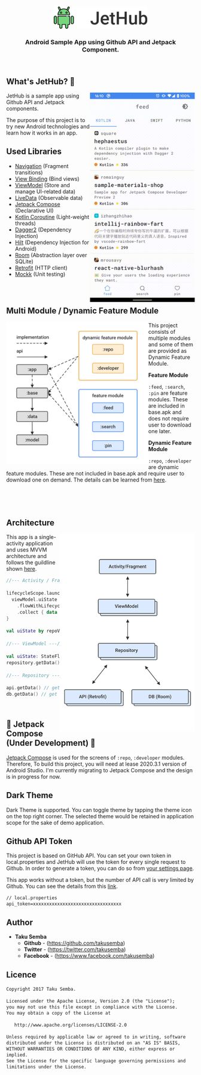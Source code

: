 <p align="center">
<img src="https://github.com/TakuSemba/JetHub/blob/master/screenshots/banner.png" width=250>
</p>

<H3 align="center">
Android Sample App using Github API and Jetpack Component.</br>
</H3>

<br/>

## What's JetHub? :rocket:

<img src="https://github.com/TakuSemba/JetHub/blob/master/screenshots/screen.gif" align="right" width="280">

JetHub is a sample app using Github API and Jetpack components.

The purpose of this project is to try new Android technologies and learn how it works in an app.

## Used Libraries
 - [Navigation](https://developer.android.com/topic/libraries/architecture/navigation) (Fragment transitions)
 - [View Binding](https://developer.android.com/topic/libraries/view-binding) (Bind views)
 - [ViewModel](https://developer.android.com/topic/libraries/architecture/viewmodel) (Store and manage UI-related data)
 - [LiveData](https://developer.android.com/topic/libraries/architecture/livedata)  (Observable data)
 - [Jetpack Compose](https://developer.android.com/jetpack/compose) (Declarative UI)
 - [Kotlin Coroutine](https://github.com/Kotlin/kotlinx.coroutines) (Light-weight threads)
 - [Dagger2](https://github.com/google/dagger) (Dependency Injection)
 - [Hilt](https://dagger.dev/hilt/) (Dependency Injection for Android)
 - [Room](https://developer.android.com/topic/libraries/architecture/room) (Abstraction layer over SQLite)
 - [Retrofit](https://github.com/square/retrofit) (HTTP client)
 - [Mockk](https://github.com/mockk/mockk) (Unit testing)
 
<br/>
<br/>


## Multi Module / Dynamic Feature Module

<img src="https://github.com/TakuSemba/JetHub/blob/master/screenshots/modules.png" align="left" width="380">

This project consists of multiple modules and some of them are provided as Dynamic Feature Module.

**Feature Module**

`:feed`, `:search`, `:pin` are feature modules. These are included in base.apk and does not require user to download one later.

**Dynamic Feature Module**

`:repo`, `:developer` are dynamic feature modules. These are not included in base.apk and require user to download one on demand.
The details can be learned from [here](https://developer.android.com/guide/app-bundle/dynamic-delivery).

<br/>
<br/>
<br/>

## Architecture

<img src="https://github.com/TakuSemba/JetHub/blob/master/screenshots/architecture.png" align="right" width="360">

This app is a single-activity application and uses MVVM architecture and follows the guildline shown [here](https://developer.android.com/jetpack/docs/guide).

```kt
//--- Activity / Fragments / Compose ---//

lifecycleScope.launch {
  viewModel.uiState
    .flowWithLifecycle(lifecycle, Lifecycle.State.STARTED)
    .collect { data -> /* do something */ }
}

val uiState by repoViewModel.uiState.collectAsState()

//--- ViewModel ---//

val uiState: StateFlow<UiState>
repository.getData() // get data from API and/or DB

//--- Repository ---//

api.getData() // get data from API
db.getData() // get data from DB
```

<br/>

## :construction: Jetpack Compose (Under Development) :construction:

[Jetpack Compose](https://developer.android.com/jetpack/compose) is used for the screens of `:repo`, `:developer` modules. Therefore, To build this project, you will need at lease 2020.3.1 version of Android Studio.
I'm currently migrating to Jetpack Compose and the design is in progress for now.

## Dark Theme

Dark Theme is supported. You can toggle theme by tapping the theme icon on the top right corner. The selected theme would be retained in application scope for the sake of demo application.

## Github API Token

This project is based on GitHub API. You can set your own token in local.properties and JetHub will use the token for every single request to Github.
In order to generate a token, you can do so from [your settings page](https://github.com/settings/tokens).

This app works without a token, but the number of API call is very limited by Github. You can see the details from this [link](https://developer.github.com/v3/#rate-limiting).

```local.properties
// local.properties
api_token=xxxxxxxxxxxxxxxxxxxxxxxxxxxxxxxxx
```

## Author

* **Taku Semba**
    * **Github** - (https://github.com/takusemba)
    * **Twitter** - (https://twitter.com/takusemba)
    * **Facebook** - (https://www.facebook.com/takusemba)

## Licence
```
Copyright 2017 Taku Semba.

Licensed under the Apache License, Version 2.0 (the "License");
you may not use this file except in compliance with the License.
You may obtain a copy of the License at

   http://www.apache.org/licenses/LICENSE-2.0

Unless required by applicable law or agreed to in writing, software
distributed under the License is distributed on an "AS IS" BASIS,
WITHOUT WARRANTIES OR CONDITIONS OF ANY KIND, either express or implied.
See the License for the specific language governing permissions and
limitations under the License.
```
